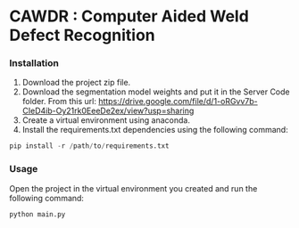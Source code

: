 # CAWDR : Computer Aided Weld Defect Recognition
### Installation
1. Download the project zip file.
2. Download the segmentation model weights and put it in the Server Code folder. From this url: https://drive.google.com/file/d/1-oRGvv7b-CIeD4ib-Oy21rk0EeeDe2ex/view?usp=sharing
3. Create a virtual environment using anaconda.
4. Install the requirements.txt dependencies using the following command:
```python
pip install -r /path/to/requirements.txt
```

### Usage
Open the project in the virtual environment you created and run the following command:
``` python
python main.py
```

